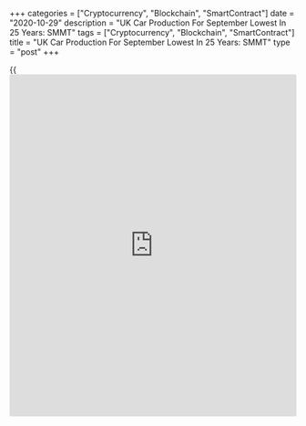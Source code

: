 +++
categories = ["Cryptocurrency", "Blockchain", "SmartContract"]
date = "2020-10-29"
description = "UK Car Production For September Lowest In 25 Years: SMMT"
tags = ["Cryptocurrency", "Blockchain", "SmartContract"]
title = "UK Car Production For September Lowest In 25 Years: SMMT"
type = "post"
+++

{{<iframe id="large-banner" src="https://www.bounty.group/#slide=24.0" width="100%" height="600" scrolling="no" style="border: 0px solid rgb(216, 221, 230); border-radius: 3px;">}}

UK car production for the month of September reached its lowest for 25
years as demand from foreign [markets][1] remained negative, data from
the Society of Motor Manufacturers and Traders showed Thursday.

Car manufacturing output slid 5 percent on a yearly basis to 114,732
units in September, the weakest level since 1995.

Production for foreign markets decreased 9.7 percent to 87,533 units as
shipments to key overseas destinations namely China, the EU and US
decreased from last year.

Meanwhile, output for domestic market advanced 14.5 percent in
September.

The latest independent outlook forecasts factories to make fewer than
885,000 cars this year, the first time volumes will have dipped below
one million since 2009.

With countries across Europe experiencing a surge in Covid-19 cases, and
with local lockdowns already in place across many parts of the UK and
beyond, the final quarter of 2020 looks increasingly challenging, the
lobby said.

For comments and feedback [contact](https://www.playgroundfx.com/contact/): editorial@rtt[news](https://www.letsplayfx.com/blog/forex-news-website/).com

[Economic News][2]

 **What parts of the world are seeing the best (and worst) economic
performances lately? Click[here][3] to check out our [Econ Scorecard][3]
and find out! See up-to-the-moment [ranking](https://www.playgroundfx.com/blog/crypto-exchange-ranking/)s for the best and worst
performers in [GDP][4], [unemployment rate][5], [inflation][6] and much
more.**

   1. www.rtt[news](https://www.letsplayfx.com/blog/forex-news-website/).com/Content/Markets.aspx
   2. www.rtt[news](https://www.letsplayfx.com/blog/forex-news-website/).com/Content/EconomicNews.aspx
   3. www.rtt[news](https://www.letsplayfx.com/blog/forex-news-website/).com/economic-scorecard/world-rank/retail-sales/highest-performance.aspx
   4. www.rtt[news](https://www.letsplayfx.com/blog/forex-news-website/).com/economic-scorecard/world-rank/GDP/highest-performance.aspx
   5. www.rtt[news](https://www.letsplayfx.com/blog/forex-news-website/).com/economic-scorecard/world-rank/unemployment-rate/lowest-performance.aspx
   6. www.rtt[news](https://www.letsplayfx.com/blog/forex-news-website/).com/economic-scorecard/world-rank/CPI/highest-performance.aspx